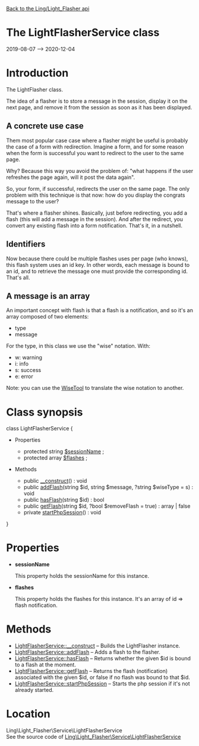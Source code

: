 [Back to the Ling/Light_Flasher api](https://github.com/lingtalfi/Light_Flasher/blob/master/doc/api/Ling/Light_Flasher.md)



The LightFlasherService class
================
2019-08-07 --> 2020-12-04






Introduction
============

The LightFlasher class.

The idea of a flasher is to store a message in the session, display it on the next page, and remove it from the session
as soon as it has been displayed.


A concrete use case
---------
Them most popular case case where a flasher might be useful is probably the case of a form with redirection.
Imagine a form, and for some reason when the form is successful you want to redirect to the user to the same page.

Why? Because this way you avoid the problem of: "what happens if the user refreshes the page again, will it post the data again".

So, your form, if successful, redirects the user on the same page.
The only problem with this technique is that now: how do you display the congrats message to the user?

That's where a flasher shines.
Basically, just before redirecting, you add a flash (this will add a message in the session).
And after the redirect, you convert any existing flash into a form notification.
That's it, in a nutshell.


Identifiers
-------
Now because there could be multiple flashes uses per page (who knows), this flash system uses an id key.
In other words, each message is bound to an id, and to retrieve the message one must provide the corresponding id.
That's all.



A message is an array
-----------------
An important concept with flash is that a flash is a notification, and so it's an array composed of two elements:

- type
- message

For the type, in this class we use the "wise" notation.
With:

- w: warning
- i: info
- s: success
- e: error

Note: you can use the [WiseTool](https://github.com/lingtalfi/WiseTool) to translate the wise notation to another.



Class synopsis
==============


class <span class="pl-k">LightFlasherService</span>  {

- Properties
    - protected string [$sessionName](#property-sessionName) ;
    - protected array [$flashes](#property-flashes) ;

- Methods
    - public [__construct](https://github.com/lingtalfi/Light_Flasher/blob/master/doc/api/Ling/Light_Flasher/Service/LightFlasherService/__construct.md)() : void
    - public [addFlash](https://github.com/lingtalfi/Light_Flasher/blob/master/doc/api/Ling/Light_Flasher/Service/LightFlasherService/addFlash.md)(string $id, string $message, ?string $wiseType = s) : void
    - public [hasFlash](https://github.com/lingtalfi/Light_Flasher/blob/master/doc/api/Ling/Light_Flasher/Service/LightFlasherService/hasFlash.md)(string $id) : bool
    - public [getFlash](https://github.com/lingtalfi/Light_Flasher/blob/master/doc/api/Ling/Light_Flasher/Service/LightFlasherService/getFlash.md)(string $id, ?bool $removeFlash = true) : array | false
    - private [startPhpSession](https://github.com/lingtalfi/Light_Flasher/blob/master/doc/api/Ling/Light_Flasher/Service/LightFlasherService/startPhpSession.md)() : void

}




Properties
=============

- <span id="property-sessionName"><b>sessionName</b></span>

    This property holds the sessionName for this instance.
    
    

- <span id="property-flashes"><b>flashes</b></span>

    This property holds the flashes for this instance.
    It's an array of id => flash notification.
    
    



Methods
==============

- [LightFlasherService::__construct](https://github.com/lingtalfi/Light_Flasher/blob/master/doc/api/Ling/Light_Flasher/Service/LightFlasherService/__construct.md) &ndash; Builds the LightFlasher instance.
- [LightFlasherService::addFlash](https://github.com/lingtalfi/Light_Flasher/blob/master/doc/api/Ling/Light_Flasher/Service/LightFlasherService/addFlash.md) &ndash; Adds a flash to the flasher.
- [LightFlasherService::hasFlash](https://github.com/lingtalfi/Light_Flasher/blob/master/doc/api/Ling/Light_Flasher/Service/LightFlasherService/hasFlash.md) &ndash; Returns whether the given $id is bound to a flash at the moment.
- [LightFlasherService::getFlash](https://github.com/lingtalfi/Light_Flasher/blob/master/doc/api/Ling/Light_Flasher/Service/LightFlasherService/getFlash.md) &ndash; Returns the flash (notification) associated with the given $id, or false if no flash was bound to that $id.
- [LightFlasherService::startPhpSession](https://github.com/lingtalfi/Light_Flasher/blob/master/doc/api/Ling/Light_Flasher/Service/LightFlasherService/startPhpSession.md) &ndash; Starts the php session if it's not already started.





Location
=============
Ling\Light_Flasher\Service\LightFlasherService<br>
See the source code of [Ling\Light_Flasher\Service\LightFlasherService](https://github.com/lingtalfi/Light_Flasher/blob/master/Service/LightFlasherService.php)



